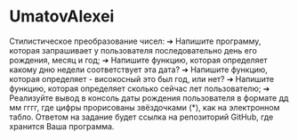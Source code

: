 # UmatovAlexei

Стилистическое преобразование чисел: 
➔ Напишите программу, которая запрашивает у пользователя последовательно день 
его рождения, месяц и год; 
➔ Напишите функцию, которая определяет какому дню недели соответствует эта 
дата? 
➔ Напишите функцию, которая определяет - високосный это был год, или нет? 
➔ Напишите функцию, которая определяет сколько сейчас лет пользователю; 
➔ Реализуйте вывод в консоль даты рождения пользователя в формате дд мм гггг, 
где цифры прорисованы звёздочками (*), как на электронном табло. 
Ответом на задание будет ссылка на репозиторий GitHub, где хранится Ваша 
программа.
